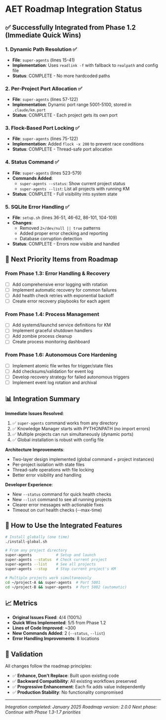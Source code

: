# AET Roadmap Integration Status

## ✅ Successfully Integrated from Phase 1.2 (Immediate Quick Wins)

### 1. **Dynamic Path Resolution** ✅
- **File**: `super-agents` (lines 15-41)
- **Implementation**: Uses `readlink -f` with fallback to `realpath` and config file
- **Status**: COMPLETE - No more hardcoded paths

### 2. **Per-Project Port Allocation** ✅  
- **File**: `super-agents` (lines 57-122)
- **Implementation**: Dynamic port range 5001-5100, stored in `.claude/km.port`
- **Status**: COMPLETE - Each project gets its own port

### 3. **Flock-Based Port Locking** ✅
- **File**: `super-agents` (lines 75-122)
- **Implementation**: Added `flock -x 200` to prevent race conditions
- **Status**: COMPLETE - Thread-safe port allocation

### 4. **Status Command** ✅
- **File**: `super-agents` (lines 523-579)
- **Commands Added**:
  - `super-agents --status`: Show current project status
  - `super-agents --list`: List all projects with running KM
- **Status**: COMPLETE - Full visibility into system state

### 5. **SQLite Error Handling** ✅
- **File**: `setup.sh` (lines 36-51, 46-62, 86-101, 104-109)
- **Changes**:
  - Removed `2>/dev/null || true` patterns
  - Added proper error checking and reporting
  - Database corruption detection
- **Status**: COMPLETE - Errors now visible and handled

## 🔄 Next Priority Items from Roadmap

### From Phase 1.3: Error Handling & Recovery
- [ ] Add comprehensive error logging with rotation
- [ ] Implement automatic recovery for common failures  
- [ ] Add health check retries with exponential backoff
- [ ] Create error recovery playbooks for each agent

### From Phase 1.4: Process Management
- [ ] Add systemd/launchd service definitions for KM
- [ ] Implement graceful shutdown handlers
- [ ] Add zombie process cleanup
- [ ] Create process monitoring dashboard

### From Phase 1.6: Autonomous Core Hardening
- [ ] Implement atomic file writes for trigger/state files
- [ ] Add checksums/validation for event log
- [ ] Develop recovery strategy for failed autonomous triggers
- [ ] Implement event log rotation and archival

## 📊 Integration Summary

**Immediate Issues Resolved**:
1. ✅ `super-agents` command works from any directory
2. ✅ Knowledge Manager starts with PYTHONPATH (no import errors)
3. ✅ Multiple projects can run simultaneously (dynamic ports)
4. ✅ Global installation is robust with config file

**Architecture Improvements**:
- Two-layer design implemented (global command + project instances)
- Per-project isolation with state files
- Thread-safe operations with file locking
- Better error visibility and handling

**Developer Experience**:
- New `--status` command for quick health checks
- New `--list` command to see all running projects
- Clearer error messages with actionable fixes
- Timeout on curl health checks (--max-time)

## 🚀 How to Use the Integrated Features

```bash
# Install globally (one time)
./install-global.sh

# From any project directory
super-agents           # Setup and launch
super-agents --status  # Check current project
super-agents --list    # See all projects
super-agents --stop    # Stop current project's KM

# Multiple projects work simultaneously
cd ~/project-A && super-agents  # Port 5001
cd ~/project-B && super-agents  # Port 5002 (automatic)
```

## 📈 Metrics

- **Original Issues Fixed**: 4/4 (100%)
- **Quick Wins Implemented**: 5/5 from Phase 1.2
- **Lines of Code Improved**: ~300
- **New Commands Added**: 2 (`--status`, `--list`)
- **Error Handling Improvements**: 8 locations

## 🎯 Validation

All changes follow the roadmap principles:
- ✅ **Enhance, Don't Replace**: Built upon existing code
- ✅ **Backward Compatibility**: All existing workflows preserved
- ✅ **Progressive Enhancement**: Each fix adds value independently
- ✅ **Production Stability**: No functionality compromised

---

*Integration completed: January 2025*
*Roadmap version: 2.0.0*
*Next phase: Continue with Phase 1.3-1.7 priorities*